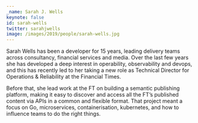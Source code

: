```yaml
---
_name: Sarah J. Wells
keynote: false
id: sarah-wells
twitter: sarahjwells
image: /images/2019/people/sarah-wells.jpg
---
```


Sarah Wells has been a developer for 15 years, leading delivery teams across consultancy, financial services and media. Over the last few years she has developed a deep interest in operability, observability and devops, and this has recently led to her taking a new role as Technical Director for Operations & Reliability at the Financial Times.

Before that, she lead work at the FT on building a semantic publishing platform, making it easy to discover and access all the FT’s published content via APIs in a common and flexible format. That project meant a focus on Go, microservices, containerisation, kubernetes, and how to influence teams to do the right things.
